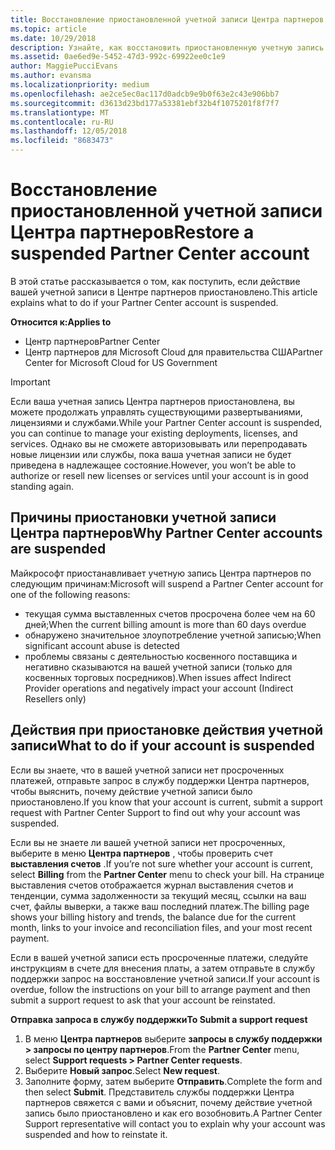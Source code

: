 ```yaml
---
title: Восстановление приостановленной учетной записи Центра партнеров | Центр партнеров
ms.topic: article
ms.date: 10/29/2018
description: Узнайте, как восстановить приостановленную учетную запись Центра партнеров, причины приостановки учетной записи партнера и как можно использовать учетную запись во время приостановки.
ms.assetid: 0ae6ed9e-5452-47d3-992c-69922ee0c1e9
author: MaggiePucciEvans
ms.author: evansma
ms.localizationpriority: medium
ms.openlocfilehash: ae2ce5ec0ac117d0adcb9e9b0f63e2c43e906bb7
ms.sourcegitcommit: d3613d23bd177a53381ebf32b4f1075201f8f7f7
ms.translationtype: MT
ms.contentlocale: ru-RU
ms.lasthandoff: 12/05/2018
ms.locfileid: "8683473"
---
```

# <a name="restore-a-suspended-partner-center-account"></a><span data-ttu-id="bb0c3-103">Восстановление приостановленной учетной записи Центра партнеров</span><span class="sxs-lookup"><span data-stu-id="bb0c3-103">Restore a suspended Partner Center account</span></span>

<span data-ttu-id="bb0c3-104">В этой статье рассказывается о том, как поступить, если действие вашей учетной записи в Центре партнеров приостановлено.</span><span class="sxs-lookup"><span data-stu-id="bb0c3-104">This article explains what to do if your Partner Center account is suspended.</span></span>

**<span data-ttu-id="bb0c3-105">Относится к:</span><span class="sxs-lookup"><span data-stu-id="bb0c3-105">Applies to</span></span>**

-  <span data-ttu-id="bb0c3-106">Центр партнеров</span><span class="sxs-lookup"><span data-stu-id="bb0c3-106">Partner Center</span></span>
-  <span data-ttu-id="bb0c3-107">Центр партнеров для Microsoft Cloud для правительства США</span><span class="sxs-lookup"><span data-stu-id="bb0c3-107">Partner Center for Microsoft Cloud for US Government</span></span>


> [!IMPORTANT]  
> <span data-ttu-id="bb0c3-108">Если ваша учетная запись Центра партнеров приостановлена, вы можете продолжать управлять существующими развертываниями, лицензиями и службами.</span><span class="sxs-lookup"><span data-stu-id="bb0c3-108">While your Partner Center account is suspended, you can continue to manage your existing deployments, licenses, and services.</span></span> <span data-ttu-id="bb0c3-109">Однако вы не сможете авторизовывать или перепродавать новые лицензии или службы, пока ваша учетная записи не будет приведена в надлежащее состояние.</span><span class="sxs-lookup"><span data-stu-id="bb0c3-109">However, you won’t be able to authorize or resell new licenses or services until your account is in good standing again.</span></span>

## <a name="why-partner-center-accounts-are-suspended"></a><span data-ttu-id="bb0c3-110">Причины приостановки учетной записи Центра партнеров</span><span class="sxs-lookup"><span data-stu-id="bb0c3-110">Why Partner Center accounts are suspended</span></span>

<span data-ttu-id="bb0c3-111">Майкрософт приостанавливает учетную запись Центра партнеров по следующим причинам:</span><span class="sxs-lookup"><span data-stu-id="bb0c3-111">Microsoft will suspend a Partner Center account for one of the following reasons:</span></span>

- <span data-ttu-id="bb0c3-112">текущая сумма выставленных счетов просрочена более чем на 60 дней;</span><span class="sxs-lookup"><span data-stu-id="bb0c3-112">When the current billing amount is more than 60 days overdue</span></span> 
- <span data-ttu-id="bb0c3-113">обнаружено значительное злоупотребление учетной записью;</span><span class="sxs-lookup"><span data-stu-id="bb0c3-113">When significant account abuse is detected</span></span>
- <span data-ttu-id="bb0c3-114">проблемы связаны с деятельностью косвенного поставщика и негативно сказываются на вашей учетной записи (только для косвенных торговых посредников).</span><span class="sxs-lookup"><span data-stu-id="bb0c3-114">When issues affect Indirect Provider operations and negatively impact your account (Indirect Resellers only)</span></span>

## <a name="what-to-do-if-your-account-is-suspended"></a><span data-ttu-id="bb0c3-115">Действия при приостановке действия учетной записи</span><span class="sxs-lookup"><span data-stu-id="bb0c3-115">What to do if your account is suspended</span></span>

<span data-ttu-id="bb0c3-116">Если вы знаете, что в вашей учетной записи нет просроченных платежей, отправьте запрос в службу поддержки Центра партнеров, чтобы выяснить, почему действие учетной записи было приостановлено.</span><span class="sxs-lookup"><span data-stu-id="bb0c3-116">If you know that your account is current, submit a support request with Partner Center Support to find out why your account was suspended.</span></span> 

<span data-ttu-id="bb0c3-117">Если вы не знаете ли вашей учетной записи нет просроченных, выберите в меню **Центра партнеров** , чтобы проверить счет **выставления счетов** .</span><span class="sxs-lookup"><span data-stu-id="bb0c3-117">If you’re not sure whether your account is current, select **Billing** from the **Partner Center** menu to check your bill.</span></span> <span data-ttu-id="bb0c3-118">На странице выставления счетов отображается журнал выставления счетов и тенденции, сумма задолженности за текущий месяц, ссылки на ваш счет, файлы выверки, а также ваш последний платеж.</span><span class="sxs-lookup"><span data-stu-id="bb0c3-118">The billing page shows your billing history and trends, the balance due for the current month, links to your invoice and reconciliation files, and your most recent payment.</span></span>

<span data-ttu-id="bb0c3-119">Если в вашей учетной записи есть просроченные платежи, следуйте инструкциям в счете для внесения платы, а затем отправьте в службу поддержки запрос на восстановление учетной записи.</span><span class="sxs-lookup"><span data-stu-id="bb0c3-119">If your account is overdue, follow the instructions on your bill to arrange payment and then submit a support request to ask that your account be reinstated.</span></span> 

**<span data-ttu-id="bb0c3-120">Отправка запроса в службу поддержки</span><span class="sxs-lookup"><span data-stu-id="bb0c3-120">To Submit a support request</span></span>**

1.  <span data-ttu-id="bb0c3-121">В меню **Центра партнеров** выберите **запросы в службу поддержки > запросы по центру партнеров**.</span><span class="sxs-lookup"><span data-stu-id="bb0c3-121">From the **Partner Center** menu, select **Support requests > Partner Center requests**.</span></span>
2.  <span data-ttu-id="bb0c3-122">Выберите **Новый запрос**.</span><span class="sxs-lookup"><span data-stu-id="bb0c3-122">Select **New request**.</span></span> 
3.  <span data-ttu-id="bb0c3-123">Заполните форму, затем выберите **Отправить**.</span><span class="sxs-lookup"><span data-stu-id="bb0c3-123">Complete the form and then select **Submit**.</span></span> <span data-ttu-id="bb0c3-124">Представитель службы поддержки Центра партнеров свяжется с вами и объяснит, почему действие учетной запись было приостановлено и как его возобновить.</span><span class="sxs-lookup"><span data-stu-id="bb0c3-124">A Partner Center Support representative will contact you to explain why your account was suspended and how to reinstate it.</span></span>




